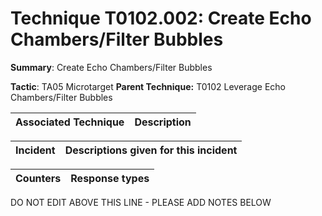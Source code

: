 # Technique T0102.002: Create Echo Chambers/Filter Bubbles

**Summary**: Create Echo Chambers/Filter Bubbles

**Tactic**: TA05 Microtarget           **Parent Technique:** T0102 Leverage Echo Chambers/Filter Bubbles


| Associated Technique | Description |
| --------- | ------------------------- |



| Incident | Descriptions given for this incident |
| -------- | -------------------- |



| Counters | Response types |
| -------- | -------------- |


DO NOT EDIT ABOVE THIS LINE - PLEASE ADD NOTES BELOW
